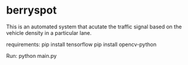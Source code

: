 # berryspot
This is an automated system that acutate the traffic signal based on the vehicle density in a particular lane.

requirements:
pip install tensorflow
pip install opencv-python

Run:
python main.py
